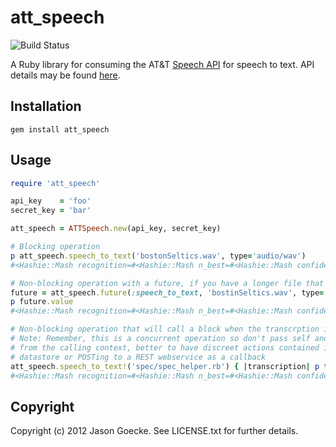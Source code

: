 # att_speech

![Build Status](https://secure.travis-ci.org/jsgoecke/att_speech.png)

A Ruby library for consuming the AT&T [Speech API](https://developer.att.com/developer/apiDetailPage.jsp?passedItemId=10700023) for speech to text. API details may be found [here](http://developer.att.com/developer/apiDetailPage.jsp?passedItemId=10900039).

## Installation

```
gem install att_speech
```

## Usage

```ruby
require 'att_speech'

api_key    = 'foo'
secret_key = 'bar'

att_speech = ATTSpeech.new(api_key, secret_key)

# Blocking operation
p att_speech.speech_to_text('bostonSeltics.wav', type='audio/wav')
#<Hashie::Mash recognition=#<Hashie::Mash n_best=#<Hashie::Mash confidence=1 grade="accept" hypothesis="Boston celtics." language_id="en-us" result_text="Boston celtics." word_scores=[1, 1] words=["Boston", "celtics."]> response_id="452d848c6d1a4be3f2bc987e5201ae38">>

# Non-blocking operation with a future, if you have a longer file that requires more processing time
future = att_speech.future(:speech_to_text, 'bostinSeltics.wav', type='audio/wav')
p future.value
#<Hashie::Mash recognition=#<Hashie::Mash n_best=#<Hashie::Mash confidence=1 grade="accept" hypothesis="Boston celtics." language_id="en-us" result_text="Boston celtics." word_scores=[1, 1] words=["Boston", "celtics."]> response_id="452d848c6d1a4be3f2bc987e5201ae38">>

# Non-blocking operation that will call a block when the transcrption is returned
# Note: Remember, this is a concurrent operation so don't pass self and avoid mutable objects in the block 
# from the calling context, better to have discreet actions contained in the block, such as inserting in a 
# datastore or POSTing to a REST webservice as a callback
att_speech.speech_to_text!('spec/spec_helper.rb') { |transcription| p transcription }
#<Hashie::Mash recognition=#<Hashie::Mash n_best=#<Hashie::Mash confidence=1 grade="accept" hypothesis="Boston celtics." language_id="en-us" result_text="Boston celtics." word_scores=[1, 1] words=["Boston", "celtics."]> response_id="452d848c6d1a4be3f2bc987e5201ae38">>
```

## Copyright

Copyright (c) 2012 Jason Goecke. See LICENSE.txt for further details.

